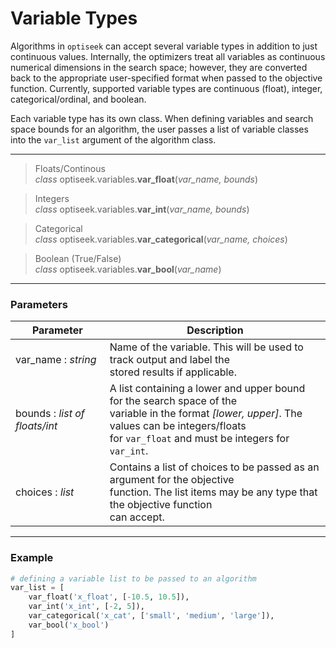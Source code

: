 # Variable Types

Algorithms in `optiseek` can accept several variable types in addition to just continuous values.
Internally, the optimizers treat all variables as continuous numerical dimensions in the search space;
however, they are converted back to the appropriate user-specified format when passed to the objective function.
Currently, supported variable types are continuous (float), integer, categorical/ordinal, and boolean.

Each variable type has its own class. 
When defining variables and search space bounds for an algorithm, the user passes a list of variable classes into the `var_list` argument of the algorithm class.

---

> Floats/Continous  
> *class* optiseek.variables.**var_float**(*var_name, bounds*)

> Integers  
> *class* optiseek.variables.**var_int**(*var_name, bounds*)

> Categorical   
> *class* optiseek.variables.**var_categorical**(*var_name, choices*)

> Boolean (True/False)   
> *class* optiseek.variables.**var_bool**(*var_name*)

---

### Parameters

| Parameter | Description |
|---|---|
| var_name : *string* | Name of the variable. This will be used to track output and label the<br/> stored results if applicable. |
| bounds : *list of floats/int* | A list containing a lower and upper bound for the search space of the<br/> variable in the format *[lower, upper]*. The values can be integers/floats<br/> for `var_float` and must be integers for `var_int`. |
| choices : *list* | Contains a list of choices to be passed as an argument for the objective<br/> function. The list items may be any type that the objective function<br/> can accept. |

---

### Example

```python
# defining a variable list to be passed to an algorithm
var_list = [
    var_float('x_float', [-10.5, 10.5]),
    var_int('x_int', [-2, 5]),
    var_categorical('x_cat', ['small', 'medium', 'large']),
    var_bool('x_bool')
]
```